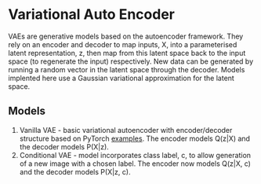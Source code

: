 # Variational Auto Encoder
VAEs are generative models based on the autoencoder framework. They rely on an encoder and decoder to map inputs, X, into a parameterised latent representation, z, then map from this latent space back to the input space (to regenerate the input) respectively. New data can be generated by running a random vector in the latent space through the decoder. Models implented here use a Gaussian variational approximation for the latent space. 

## Models
1. Vanilla VAE - basic variational autoencoder with encoder/decoder structure based on PyTorch [examples](https://github.com/pytorch/examples). The encoder models Q(z|X) and the decoder models P(X|z).
2. Conditional VAE - model incorporates class label, c, to allow generation of a new image with a chosen label. The encoder now models Q(z|X, c) and the decoder models P(X|z, c).